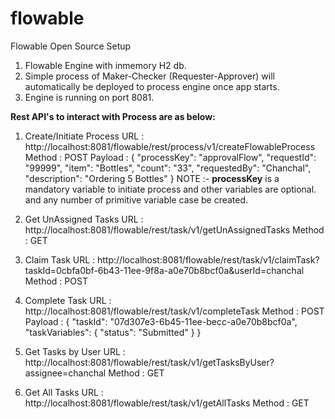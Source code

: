# flowable
Flowable Open Source Setup

1. Flowable Engine with inmemory H2 db.
2. Simple process of Maker-Checker (Requester-Approver) will automatically be deployed to process engine once app starts.
3. Engine is running on port 8081.

**Rest API's to interact with Process are as below:**
1. Create/Initiate Process
   URL : http://localhost:8081/flowable/rest/process/v1/createFlowableProcess
   Method : POST
   Payload : {
       "processKey": "approvalFlow",
       "requestId": "99999",
       "item": "Bottles",
       "count": "33",
       "requestedBy": "Chanchal",
       "description": "Ordering 5 Bottles"
   }
   NOTE :- **processKey** is a mandatory variable to initiate process and other variables are optional. and any number of primitive variable case be created.

2. Get UnAssigned Tasks
   URL : http://localhost:8081/flowable/rest/task/v1/getUnAssignedTasks
   Method : GET
3. Claim Task
   URL : http://localhost:8081/flowable/rest/task/v1/claimTask?taskId=0cbfa0bf-6b43-11ee-9f8a-a0e70b8bcf0a&userId=chanchal
   Method : POST
4. Complete Task
   URL : http://localhost:8081/flowable/rest/task/v1/completeTask
    Method : POST
    Payload : {
   "taskId": "07d307e3-6b45-11ee-becc-a0e70b8bcf0a",
   "taskVariables": {
   "status": "Submitted"
   }
   }
5. Get Tasks by User
   URL : http://localhost:8081/flowable/rest/task/v1/getTasksByUser?assignee=chanchal
   Method : GET
6. Get All Tasks
   URL : http://localhost:8081/flowable/rest/task/v1/getAllTasks
   Method : GET
